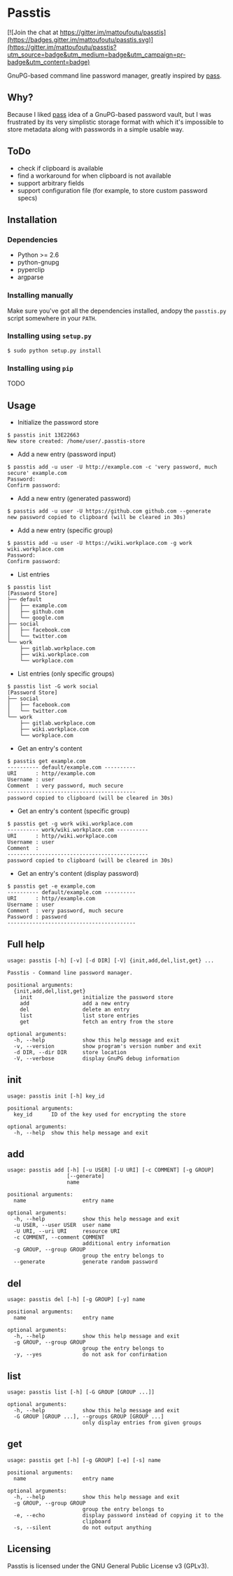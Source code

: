 # Passtis

[![Join the chat at https://gitter.im/mattoufoutu/passtis](https://badges.gitter.im/mattoufoutu/passtis.svg)](https://gitter.im/mattoufoutu/passtis?utm_source=badge&utm_medium=badge&utm_campaign=pr-badge&utm_content=badge)

GnuPG-based command line password manager, greatly inspired by [pass](https://www.passwordstore.org/).


## Why?

Because I liked [pass](https://www.passwordstore.org/) idea of a GnuPG-based password vault, but I
was frustrated by its very simplistic storage format with which it's impossible to store metadata
along with passwords in a simple usable way.


## ToDo

* check if clipboard is available
* find a workaround for when clipboard is not available
* support arbitrary fields
* support configuration file (for example, to store custom password specs)


## Installation


### Dependencies


* Python >= 2.6
* python-gnupg
* pyperclip
* argparse


### Installing manually

Make sure you've got all the dependencies installed, andopy the `passtis.py` script somewhere 
in your `PATH`.


### Installing using `setup.py`


    $ sudo python setup.py install


### Installing using `pip`


TODO


## Usage

* Initialize the password store

```
$ passtis init 13E22663
New store created: /home/user/.passtis-store
```

* Add a new entry (password input)

```
$ passtis add -u user -U http://example.com -c 'very password, much secure' example.com
Password: 
Confirm password:
```

* Add a new entry (generated password)

```
$ passtis add -u user -U https://github.com github.com --generate
new password copied to clipboard (will be cleared in 30s)
```

* Add a new entry (specific group)

```
$ passtis add -u user -U https://wiki.workplace.com -g work wiki.workplace.com
Password: 
Confirm password:
```

* List entries

```
$ passtis list
[Password Store]
├── default
│   ├── example.com
│   ├── github.com
│   └── google.com
├── social
│   ├── facebook.com
│   └── twitter.com
└── work
    ├── gitlab.workplace.com
    ├── wiki.workplace.com
    └── workplace.com
```

* List entries (only specific groups)

```
$ passtis list -G work social
[Password Store]
├── social
│   ├── facebook.com
│   └── twitter.com
└── work
    ├── gitlab.workplace.com
    ├── wiki.workplace.com
    └── workplace.com
```

* Get an entry's content

```
$ passtis get example.com
---------- default/example.com ----------
URI      : http//example.com
Username : user
Comment  : very password, much secure
-----------------------------------------
password copied to clipboard (will be cleared in 30s)
```

* Get an entry's content (specific group)

```
$ passtis get -g work wiki.workplace.com
---------- work/wiki.workplace.com ----------
URI      : http//wiki.workplace.com
Username : user
Comment  : 
---------------------------------------------
password copied to clipboard (will be cleared in 30s)
```

* Get an entry's content (display password)

```
$ passtis get -e example.com
---------- default/example.com ----------
URI      : http//example.com
Username : user
Comment  : very password, much secure
Password : password
-----------------------------------------
```

## Full help

```
usage: passtis [-h] [-v] [-d DIR] [-V] {init,add,del,list,get} ...

Passtis - Command line password manager.

positional arguments:
  {init,add,del,list,get}
    init                initialize the password store
    add                 add a new entry
    del                 delete an entry
    list                list store entries
    get                 fetch an entry from the store

optional arguments:
  -h, --help            show this help message and exit
  -v, --version         show program's version number and exit
  -d DIR, --dir DIR     store location
  -V, --verbose         display GnuPG debug information
```

## init

```
usage: passtis init [-h] key_id

positional arguments:
  key_id      ID of the key used for encrypting the store

optional arguments:
  -h, --help  show this help message and exit
```

## add

```
usage: passtis add [-h] [-u USER] [-U URI] [-c COMMENT] [-g GROUP]
                   [--generate]
                   name

positional arguments:
  name                  entry name

optional arguments:
  -h, --help            show this help message and exit
  -u USER, --user USER  user name
  -U URI, --uri URI     resource URI
  -c COMMENT, --comment COMMENT
                        additional entry information
  -g GROUP, --group GROUP
                        group the entry belongs to
  --generate            generate random password
```

## del

```
usage: passtis del [-h] [-g GROUP] [-y] name

positional arguments:
  name                  entry name

optional arguments:
  -h, --help            show this help message and exit
  -g GROUP, --group GROUP
                        group the entry belongs to
  -y, --yes             do not ask for confirmation
```

## list

```
usage: passtis list [-h] [-G GROUP [GROUP ...]]

optional arguments:
  -h, --help            show this help message and exit
  -G GROUP [GROUP ...], --groups GROUP [GROUP ...]
                        only display entries from given groups
```

## get

```
usage: passtis get [-h] [-g GROUP] [-e] [-s] name

positional arguments:
  name                  entry name

optional arguments:
  -h, --help            show this help message and exit
  -g GROUP, --group GROUP
                        group the entry belongs to
  -e, --echo            display password instead of copying it to the
                        clipboard
  -s, --silent          do not output anything
```

## Licensing

Passtis is licensed under the GNU General Public License v3 (GPLv3).
